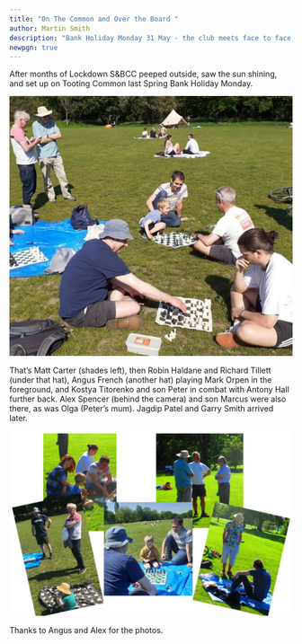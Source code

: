 ```yaml
---
title: "On The Common and Over the Board "
author: Martin Smith
description: "Bank Holiday Monday 31 May - the club meets face to face again.   "
newpgn: true
---
```

After months of Lockdown S&BCC peeped outside, saw the sun shining, and set up on Tooting Common last Spring Bank Holiday Monday.

![](/assets/image_uploads/20210601_212402-smallest.jpg)

That’s Matt Carter (shades left), then Robin Haldane and Richard Tillett (under that hat), Angus French (another hat) playing Mark Orpen in the foreground, and Kostya Titorenko and son Peter in combat with Antony Hall further back. Alex Spencer (behind the camera) and son Marcus were also there, as was Olga (Peter’s mum). Jagdip Patel and Garry Smith arrived later.

![](/assets/image_uploads/untitled.png)

Thanks to Angus and Alex for the photos.